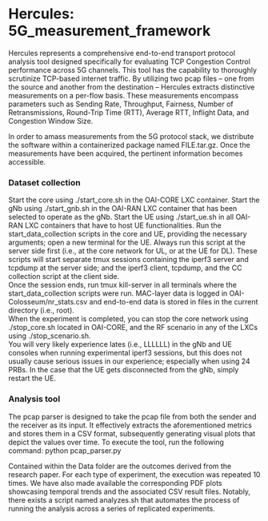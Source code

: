 # Hercules: 5G_measurement_framework
Hercules represents a comprehensive end-to-end transport protocol analysis tool designed specifically for evaluating TCP Congestion Control performance across 5G channels. This tool has the capability to thoroughly scrutinize TCP-based internet traffic. By utilizing two pcap files – one from the source and another from the destination – Hercules extracts distinctive measurements on a per-flow basis. These measurements encompass parameters such as Sending Rate, Throughput, Fairness, Number of Retransmissions, Round-Trip Time (RTT), Average RTT, Inflight Data, and Congestion Window Size.

In order to amass measurements from the 5G protocol stack, we distribute the software within a containerized package named FILE.tar.gz. Once the measurements have been acquired, the pertinent information becomes accessible.


### Dataset collection
  Start the core using ./start_core.sh in the OAI-CORE LXC container.
  Start the gNb using ./start_gnb.sh in the OAI-RAN LXC container that has been selected to operate as the gNb.
  Start the UE using ./start_ue.sh in all OAI-RAN LXC containers that have to host UE functionalities.
  Run the start_data_collection scripts in the core and UE, providing the necessary arguments; open a new terminal for the UE. Always run this script at the server side first (i.e., at the core network for UL, or at the UE for DL).  These scripts will start separate tmux sessions containing the iperf3 server and tcpdump at the server side; and the iperf3 client, tcpdump, and the CC collection script at the client side.  
Once the session ends, run tmux kill-server in all terminals where the start_data_collection scripts were run.
  MAC-layer data is logged in OAI-Colosseum/nr_stats.csv and end-to-end data is stored in files in the current directory (i.e., root).   
  When the experiment is completed, you can stop the core network using ./stop_core.sh located in OAI-CORE, and the RF scenario in any of the LXCs using ./stop_scenario.sh.  
You will very likely experience lates (i.e., LLLLLL) in the gNb and UE consoles when running experimental iperf3 sessions, but this does not usually cause serious issues in our experience; especially when using 24 PRBs. In the case that the UE gets disconnected from the gNb, simply restart the UE.


### Analysis tool

The pcap parser is designed to take the pcap file from both the sender and the receiver as its input. It effectively extracts the aforementioned metrics and stores them in a CSV format, subsequently generating visual plots that depict the values over time. To execute the tool, run the following command:
python pcap_parser.py

Contained within the Data folder are the outcomes derived from the research paper. For each type of experiment, the execution was repeated 10 times. We have also made available the corresponding PDF plots showcasing temporal trends and the associated CSV result files. Notably, there exists a script named analyzes.sh that automates the process of running the analysis across a series of replicated experiments.
